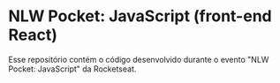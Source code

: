# NLW Pocket: JavaScript (front-end React)

Esse repositório contém o código desenvolvido durante o evento "NLW Pocket: JavaScript" da Rocketseat.
